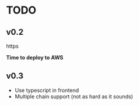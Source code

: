 # TODO

## v0.2

https

**Time to deploy to AWS**

## v0.3

- Use typescript in frontend
- Multiple chain support (not as hard as it sounds)

